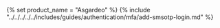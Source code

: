 {% set product_name = "Asgardeo" %}
{% include "../../../../../includes/guides/authentication/mfa/add-smsotp-login.md" %}